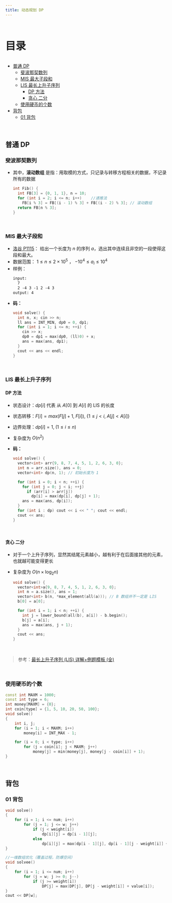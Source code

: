 ```yaml
---
title: 动态规划 DP
---
```


<br><p style="font-size: 32px; font-weight: bold;">目录</p>

<!-- @import "[TOC]" {cmd="toc" depthFrom=2 depthTo=5 orderedList=false} -->

<!-- code_chunk_output -->

- [普通 DP](#普通-dp)
  - [斐波那契数列](#斐波那契数列)
  - [MIS 最大子段和](#mis-最大子段和)
  - [LIS 最长上升子序列](#lis-最长上升子序列)
    - [DP 方法](#dp-方法)
    - [贪心 二分](#贪心-二分)
  - [使用硬币的个数](#使用硬币的个数)
- [背包](#背包)
  - [01 背包](#01-背包)

<!-- /code_chunk_output -->

<br>

## 普通 DP

### 斐波那契数列

- 其中，**滚动数组** 是指：用取模的方式，只记录与转移方程相关的数据，不记录所有的数据
  ```cpp {.line-numbers}
  int Fib() {
    int FB[3] = {0, 1, 1}, n = 10;
    for (int i = 2; i <= n; i++)    //递推法
      FB[i % 3] = FB[(i - 1) % 3] + FB[(i - 2) % 3]; // 滚动数组
    return FB[n % 3];
  }
  ```

<br>

### MIS 最大子段和

- [洛谷 P1115](https://www.luogu.com.cn/problem/P1115)： 给出一个长度为 $n$ 的序列 $a$，选出其中连续且非空的一段使得这段和最大。
- 数据范围： $1 \leq n \leq 2 \times 10^5$ ， $-10^4 \leq a_i \leq 10^4$
- 样例：
  ```txt
  input:
    7
    2 -4 3 -1 2 -4 3
  output: 4
  ```
- **码：**
  ```cpp {.line-numbers}
  void solve() {
    int n, x; cin >> n;
    ll ans = INT_MIN, dp0 = 0, dp1;
    for (int i = 1; i <= n; ++i) {
      cin >> x;
      dp0 = dp1 = max(dp0, (ll)0) + x;
      ans = max(ans, dp1);
    }
    cout << ans << endl;
  }
  ```

<br>

### LIS 最长上升子序列

#### DP 方法

- 状态设计：$dp[i]$ 代表 从 $A[0]$ 到 $A[i]$ 的 LIS 的长度
- 状态转移：$F[i] = max (F[j]+1,\; F[i]) ,\; \{1 \leq j < i, \; A[j] < A[i] \}$
- 边界处理：$dp[i] = 1 ,\; (1 \leq i \leq n)$
- 复杂度为 $O(n^2)$
- **码：**

  ```cpp {.line-numbers}
  void solve() {
    vector<int> arr{9, 8, 7, 4, 5, 1, 2, 6, 3, 0};
    int n = arr.size(), ans = 0;
    vector<int> dp(n, 1); // 初始长度为 1

    for (int i = 0; i < n; ++i) {
      for (int j = 0; j < i; ++j)
        if (arr[i] > arr[j])
          dp[i] = max(dp[i], dp[j] + 1);
      ans = max(ans, dp[i]);
    }
    for (int i : dp) cout << i << " "; cout << endl;
    cout << ans;
  }
  ```

<br>

#### 贪心 二分

- 对于一个上升子序列，显然其结尾元素越小，越有利于在后面接其他的元素，也就越可能变得更长

- 复杂度为 $O(n \times \log_2n)$

  ```cpp {.line-numbers}
  void solve() {
    vector<int>a{9, 8, 7, 4, 5, 1, 2, 6, 3, 0};
    int n = a.size(), ans = 1;
    vector<int> b(n, *max_element(all(a))); // B 数组并不一定是 LIS
    b[0] = a[0];

    for (int i = 1; i < n; ++i) {
      int j = lower_bound(all(b), a[i]) - b.begin();
      b[j] = a[i];
      ans = max(ans, j + 1);
    }
    cout << ans;
  }
  ```

<br>

> 参考：[最长上升子序列 (LIS) 详解+例题模板 (全)](https://blog.csdn.net/lxt_Lucia/article/details/81206439)

<br>

### 使用硬币的个数

```cpp {.line-numbers}
const int MAXM = 1000;
const int type = 6;
int money[MAXM] = {0};
int coin[type] = {1, 5, 10, 20, 50, 100};
void solve()
{
    int i, j;
    for (i = 1; i < MAXM; i++)
        money[i] = INT_MAX - 1;

    for (i = 0; i < type; i++)
        for (j = coin[i]; j < MAXM; j++)
            money[j] = min(money[j], money[j - coin[i]] + 1);
}
```

<br>

## 背包

### 01 背包

```cpp {.line-numbers}
void solve()
{
    for (i = 1; i <= num; i++)
        for (j = 1; j <= w; j++)
            if (j < weight[i])
                dp[i][j] = dp[i - 1][j];
            else
                dp[i][j] = max(dp[i - 1][j], dp[i - 1][j - weight[i]] + value[i]);
}

//一维数组优化（覆盖过程，防爆空间）
void solvee()
{
    for (i = 1; i <= num; i++)
        for (j = w; j >= 0; j--)
            if (j >= weight[i])
                DP[j] = max(DP[j], DP[j - weight[i]] + value[i]);
}
cout << DP[w];
```
